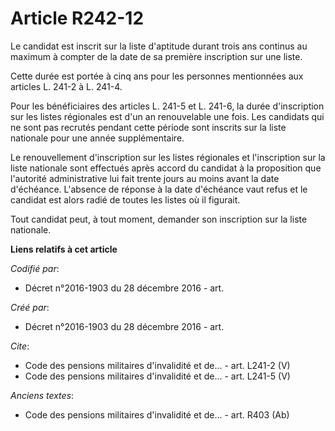 # Article R242-12

Le candidat est inscrit sur la liste d'aptitude durant trois ans continus au maximum à compter de la date de sa première
inscription sur une liste.

Cette durée est portée à cinq ans pour les personnes mentionnées aux articles L. 241-2 à L. 241-4. 

Pour les bénéficiaires des articles L. 241-5 et L. 241-6, la durée d'inscription sur les listes régionales est d'un an
renouvelable une fois. Les candidats qui ne sont pas recrutés pendant cette période sont inscrits sur la liste nationale pour
une année supplémentaire.

Le renouvellement d'inscription sur les listes régionales et l'inscription sur la liste nationale sont effectués après accord
du candidat à la proposition que l'autorité administrative lui fait trente jours au moins avant la date d'échéance. L'absence
de réponse à la date d'échéance vaut refus et le candidat est alors radié de toutes les listes où il figurait.

Tout candidat peut, à tout moment, demander son inscription sur la liste nationale.

**Liens relatifs à cet article**

_Codifié par_:

  - Décret n°2016-1903 du 28 décembre 2016 - art.

_Créé par_:

  - Décret n°2016-1903 du 28 décembre 2016 - art.

_Cite_:

  - Code des pensions militaires d'invalidité et de... - art. L241-2 (V)
  - Code des pensions militaires d'invalidité et de... - art. L241-5 (V)

_Anciens textes_:

  - Code des pensions militaires d'invalidité et de... - art. R403 (Ab)
